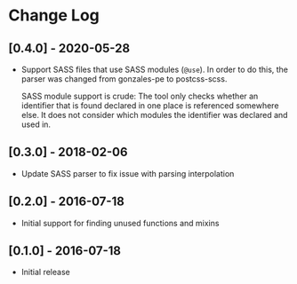 # Change Log

## [0.4.0] - 2020-05-28

 * Support SASS files that use SASS modules (`@use`). In order to do this,
   the parser was changed from gonzales-pe to postcss-scss.

   SASS module support is crude: The tool only checks whether an identifier
   that is found declared in one place is referenced somewhere else. It does
   not consider which modules the identifier was declared and used in.

## [0.3.0] - 2018-02-06

 * Update SASS parser to fix issue with parsing interpolation

## [0.2.0] - 2016-07-18

 * Initial support for finding unused functions and mixins

## [0.1.0] - 2016-07-18

 * Initial release
